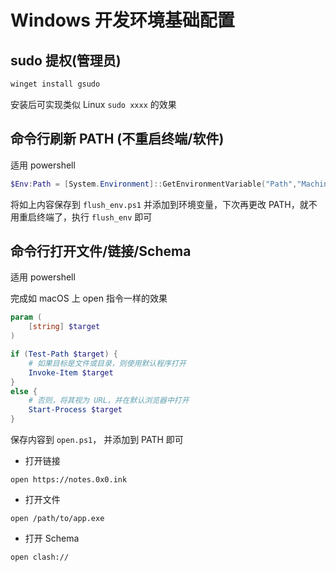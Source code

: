 # Windows 开发环境基础配置

## sudo 提权(管理员)

```cmd
winget install gsudo
```

安装后可实现类似 Linux `sudo xxxx` 的效果

## 命令行刷新 PATH (不重启终端/软件)

适用 powershell

```powershell
$Env:Path = [System.Environment]::GetEnvironmentVariable("Path","Machine") + ";" + [System.Environment]::GetEnvironmentVariable("Path","User")
```

将如上内容保存到 `flush_env.ps1` 并添加到环境变量，下次再更改 PATH，就不用重启终端了，执行 `flush_env` 即可

## 命令行打开文件/链接/Schema

适用 powershell

完成如 macOS 上 open 指令一样的效果

```powershell
param (
    [string] $target
)

if (Test-Path $target) {
    # 如果目标是文件或目录，则使用默认程序打开
    Invoke-Item $target
}
else {
    # 否则，将其视为 URL，并在默认浏览器中打开
    Start-Process $target
}
```

保存内容到 `open.ps1`， 并添加到 PATH 即可

* 打开链接

```pwoershell
open https://notes.0x0.ink
```

* 打开文件

```poershell
open /path/to/app.exe
```

* 打开 Schema

```poershell
open clash://
```

